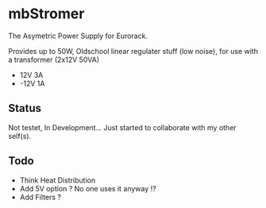 # mbStromer

The Asymetric Power Supply for Eurorack.

Provides up to 50W, Oldschool linear regulater stuff (low noise), for use with a transformer (2x12V 50VA)
* 12V 3A
* -12V 1A

## Status

Not testet, In Development... Just started to collaborate with my other self(s).

## Todo

* Think Heat Distribution
* Add 5V option ? No one uses it anyway !?
* Add Filters ?
